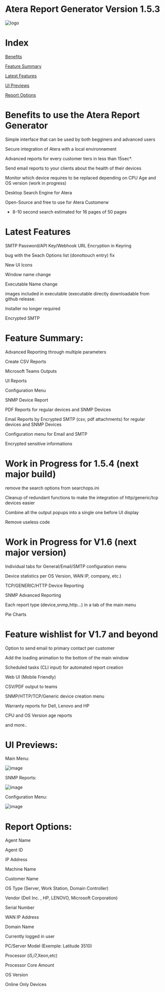 # Atera Report Generator Version 1.5.3
![logo](https://github.com/infovirtuel/Atera-Report-Generator/assets/134888924/d1613878-09f1-49d7-a207-8c77a85c4cdf)

# Index
[Benefits](#Benefits-to-use-the-Atera-Report-Generator)

[Feature Summary](#Feature-Summary)

[Latest Features](#Latest-Features)

[UI Previews](#UI-Previews)

[Report Options](#Report-Options)


# Benefits to use the Atera Report Generator

Simple interface that can be used by both begginers and advanced users

Secure integration of Atera with a local environnement

Advanced reports for every customer tiers in less than 15sec*. 

Send email reports to your clients about the health of their devices

Monitor which device requires to be replaced depending on CPU Age and OS version (work in progress)

Desktop Search Engine for Atera

Open-Source and free to use for Atera Customerw

* 8-10 second search estimated for 16 pages of 50 pages

#  Latest Features
SMTP Password/API Key/Webhook URL Encryption in Keyring

bug with the Seach Options list (donottouch entry) fix

New UI Icons

Window name change

Executable Name change

images included in executable (executable directly downloadable from github release.

Installer no longer required

Encrypted SMTP

# Feature Summary:

Advanced Reporting through multiple parameters

Create CSV Reports

Microsoft Teams Outputs

UI Reports

Configuration Menu

SNMP Device Report

PDF Reports for regular devices and SNMP Devices

Email Reports by Encrypted SMTP (csv, pdf attachments) for regular devices and SNMP Devices

Configuration menu for Email and SMTP

Encrypted sensitive informations

# Work in Progress for 1.5.4 (next major build)

remove the search options from searchops.ini

Cleanup of redundant functions to make the integration of http/generic/tcp devices easier

Combine all the output popups into a single one before UI display

Remove useless code


# Work in Progress for V1.6 (next major version)


Individual tabs for General/Email/SMTP configuration menu

Device statistics per OS Version, WAN IP, company, etc.)

TCP/GENERIC/HTTP Device Reporting

SNMP Advanced Reporting

Each report type (device,snmp,http...) in a tab of the main menu


Pie Charts

# Feature wishlist for V1.7 and beyond

Option to send email to primary contact per customer

Add the loading animation to the bottom of the main window

Scheduled tasks (CLI input) for automated report creation

Web UI (Mobile Friendly) 

CSV/PDF output to teams

SNMP/HTTP/TCP/Generic device creation menu

Warranty reports for Dell, Lenovo and HP

CPU and OS Version age reports


and more..

# UI Previews:

Main Menu:

![image](https://github.com/infovirtuel/Atera-Report-Generator/assets/134888924/38c2a76c-7625-4bd7-a531-70319bb3a0ad)


SNMP Reports:

![image](https://github.com/infovirtuel/Atera-Report-Generator/assets/134888924/42f4b61f-4e59-4aca-a99a-52ad6c5594d1)


Configuration Menu:

![image](https://github.com/infovirtuel/Atera-Report-Generator/assets/134888924/ffecee06-65e4-4f5d-b4fc-562efb9f5cfa)



# Report Options:

Agent Name

Agent ID

IP Address

Machine Name

Customer Name

OS Type (Server, Work Station, Domain Controller)

Vendor (Dell Inc. , HP, LENOVO, Microsoft Corporation)

Serial Number

WAN IP Address

Domain Name

Currently logged in user

PC/Server Model (Exemple: Latitude 3510)

Processor (i5,i7,Xeon,etc)

Processor Core Amount 

OS Version

Online Only Devices
